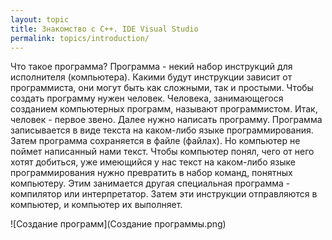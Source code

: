 ```yaml
---
layout: topic
title: Знакомство с C++. IDE Visual Studio
permalink: topics/introduction/
---
```


Что такое программа? Программа - некий набор инструкций для исполнителя (компьютера). Какими будут инструкции зависит от программиста, они могут быть как сложными, так и простыми. Чтобы создать программу нужен человек. Человека, занимающегося созданием компьютерных программ, называют программистом. Итак, человек - первое звено. Далее нужно написать программу. Программа записывается в виде текста на каком-либо языке программирования. Затем программа сохраняется в файле (файлах). Но компьютер не поймет написанный нами текст. Чтобы компьютер понял, чего от него хотят добиться, уже имеющийся у нас текст на каком-либо языке программирования нужно превратить в набор команд, понятных компьютеру. Этим занимается другая специальная программа - компилятор или интерпретатор. Затем эти инструкции отправляются в компьютер, и компьютер их выполняет.

![Создание программ](Создание программы.png)
